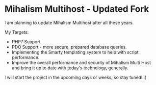 <h1>Mihalism Multihost - Updated Fork</h1>

I am planning to update Mihalism Multihost after all these years.

My Targets:
<ul>
  <li>PHP7 Support</li>
  <li>PDO Support - more secure, prepared database queries.</li>
  <li>Implementing the Smarty templating system to help with script performance.</li>
  <li>Improve the overall performance and security of Mihalism Multi Host and bring it up to date with today's technology, generally.</li>
</ul>
  
<p>I will start the project in the upcoming days or weeks, so stay tuned! :)</p>
